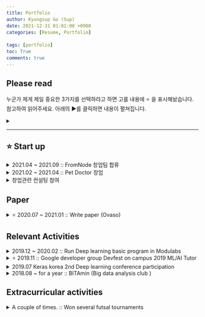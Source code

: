 ```yaml
---
title: Portfolio
author: Kyungsup Go (Sup)
date: 2021-12-31 01:01:00 +0900
categories: [Resume, Portfolio]

tags: [portfolio]
toc: True
comments: true
---
```

## Please read
누군가 제게 제일 중요한 3가지를 선택하라고 하면 고를 내용에  ⭐️ 을 표시해놨습니다.  
참고하여 읽어주세요. 아래의 ▶️를 클릭하면 내용이 펼쳐집니다.
<details>
<summary></summary>
<div markdown="1">
이렇게 보입니다 😄
각 글들의 ▶️를 클릭해주세요.
</div>
</details>

---
## ⭐️ Start up

<details>
<summary>2021.04 ~ 2021.09 ::  FromNode 창업팀 합류</summary>
<div markdown="1">

- **Role : 기획**
  - project의 진행상황을 별로 branch를 만들어 관리하는 협업툴
  - 참여자들의 파일 업로드시 이전 파일과의 변화점을 checking하여 자동으로 알려주는 기능계획
  - 홈페이지 구현
    
![petdoc_ericapage](/assets/img/portfolio/fromnode_planning.png)
</div>
</details>



<details>
<summary>2021.02 ~ 2021.04 :: Pet Doctor 창업</summary>
<div markdown="1">

- **Role : AI 이미지 분석 및 기획**
  - AI이미지 분석으로 반려동물의 대변을 분석해 건강상태를 알려주는 솔루션
  - 병원동물에게 정보제공을 가능케하는 어플리케이션 연동계획
![petdoc_ericapage](/assets/img/portfolio/petdoc_ericapage.png)
</div>
</details>



<details>
<summary>창업관련 컨설팅 참여</summary>
<div markdown="1">

- 교내 창업팀을 대상으로 컨설팅을 받을 수 있는 수업에 참여하였습니다.
    
![petdoc_ericapage](/assets/img/portfolio/startup_consulting.png)
</div>
</details>

## Paper

<details>
<summary>⭐️ 2020.07 ~ 2021.01 :: Write paper (Ovaso)</summary>
<div markdown="1">

**Ovaso : Intergrated Binary CNN Models to Classfiy COVID-19, Pneumonia and Healthy Lung in X-ray**
- 현재 첫 번째 revision을 끝냈습니다. (2021.12.31.기준)
- revision을 준 한 명의 저자에게서는 okay를 받았고 , 나머지 한 명의 저자도 수정된 내용이 반영되면 okay 사인을 준다고 합니다. 
- 아래는 발표영상입니다. 
<iframe width="750" height="450" src="https://www.youtube.com/embed/7Ehcx55TvBw" title="YouTube video player" frameborder="0" allow="accelerometer; autoplay; clipboard-write; encrypted-media; gyroscope; picture-in-picture" allowfullscreen></iframe>

</div>
</details>


## Relevant Activities

<details>
<summary> 2019.12 ~ 2020.02 :: Run Deep learning basic program in Modulabs</summary>
<div markdown="1">

- **Role : Lecture**
  - AI coding을 위한 basic과정 운영
  - scratch부터 시작하는 code 해설 
  

![petdoc_ericapage](/assets/img/portfolio/basicdeeplearning_modulabs.png){: width="400" height="200"}
</div>
</details>


<details>
<summary>⭐️ 2019.11 :: Google developer group Devfest on campus 2019 ML/AI Tutor</summary>
<div markdown="1">

- **Role : Tutor**
  - AI tutorial을 진행해볼 수 있게 code setting
  - code 해설 작성
  - 진행중 error 수정 및 질문 답변
    - [code_패션 MNIST 이미지 분류하기](https://colab.research.google.com/drive/1mMb0lI-lfBcv6iiH7ZUdohtVxjOWvJTo?usp=sharing)
    - [code_신경망과의 첫 만남(손글씨 분류)](https://colab.research.google.com/drive/1xv42xjAy75_1xGehz0QbkWDbrPYdylhK?usp=sharing)
    - [code_뉴스기사 분류 해보기](https://colab.research.google.com/drive/1daW4s3tSEYF_nr_bhQQKi214wZxpE7xW?usp=sharing)
![petdoc_ericapage](/assets/img/portfolio/gdg-campus-2019.png)
</div>
</details>


<details>
<summary> 2019.07 Keras korea 2nd Deep learning conference participation</summary>
<div markdown="1">

![petdoc_ericapage](/assets/img/portfolio/keras-korea.png){: width="400" height="200"}*컨퍼런스 종료 후*
</div>
</details>

<details>
<summary> 2018.08 ~ for a year :: BITAmin (Big data analysis club )</summary>
<div markdown="1">

![petdoc_ericapage](/assets/img/portfolio/bitamin_presentation.jpg)*학회 발표장면*
</div>
</details>


## Extracurricular activities


<details>
<summary> A couple of times. :: Won several futsal tournaments</summary>
<div markdown="1">

![petdoc_ericapage](/assets/img/portfolio/futsal_prize.png)*전국체전 풋살부문 우승*
</div>
</details>